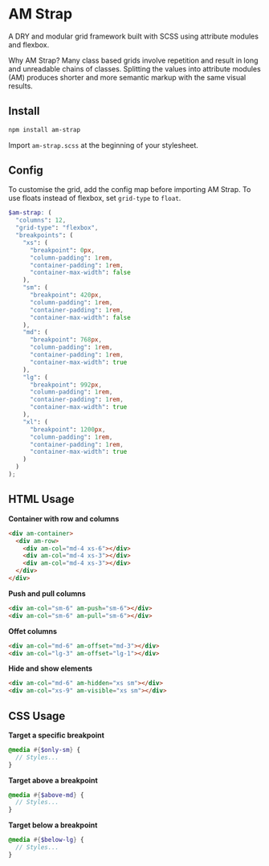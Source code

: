 # AM Strap

A DRY and modular grid framework built with SCSS using attribute modules and flexbox. 

Why AM Strap? Many class based grids involve repetition and result in long and unreadable chains of classes. Splitting the values into attribute modules (AM) produces shorter and more semantic markup with the same visual results.

## Install

````sh
npm install am-strap
````

Import `am-strap.scss` at the beginning of your stylesheet.

## Config

To customise the grid, add the config map before importing AM Strap.
To use floats instead of flexbox, set `grid-type` to `float`.

````scss
$am-strap: (
  "columns": 12,
  "grid-type": "flexbox",
  "breakpoints": (
    "xs": (
      "breakpoint": 0px,
      "column-padding": 1rem,
      "container-padding": 1rem,
      "container-max-width": false
    ),
    "sm": (
      "breakpoint": 420px,
      "column-padding": 1rem,
      "container-padding": 1rem,
      "container-max-width": false
    ),
    "md": (
      "breakpoint": 768px,
      "column-padding": 1rem,
      "container-padding": 1rem,
      "container-max-width": true
    ),
    "lg": (
      "breakpoint": 992px,
      "column-padding": 1rem,
      "container-padding": 1rem,
      "container-max-width": true
    ),
    "xl": (
      "breakpoint": 1200px,
      "column-padding": 1rem,
      "container-padding": 1rem,
      "container-max-width": true
    )
  )
);
````

## HTML Usage

**Container with row and columns**

````html
<div am-container>
  <div am-row>
    <div am-col="md-4 xs-6"></div>
    <div am-col="md-4 xs-3"></div>
    <div am-col="md-4 xs-3"></div>
  </div>
</div>
````

**Push and pull columns**

````html
<div am-col="sm-6" am-push="sm-6"></div>
<div am-col="sm-6" am-pull="sm-6"></div>
````

**Offet columns**

````html
<div am-col="md-6" am-offset="md-3"></div>
<div am-col="lg-3" am-offset="lg-1"></div>
````

**Hide and show elements**

````html
<div am-col="md-6" am-hidden="xs sm"></div>
<div am-col="xs-9" am-visible="xs sm"></div>
````

## CSS Usage

**Target a specific breakpoint**

````scss
@media #{$only-sm} {
  // Styles...
}
````

**Target above a breakpoint**

````scss
@media #{$above-md} {
  // Styles...
}
````

**Target below a breakpoint**

````scss
@media #{$below-lg} {
  // Styles...
}
````